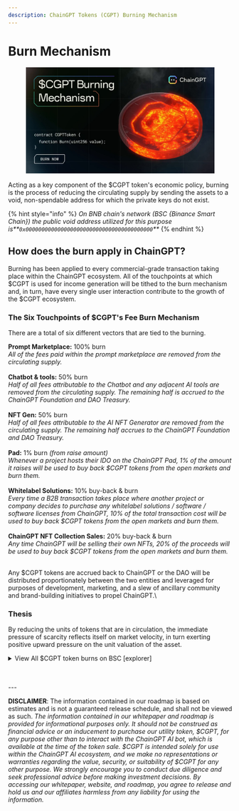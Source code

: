 ```yaml
---
description: ChainGPT Tokens (CGPT) Burning Mechanism
---
```


# Burn Mechanism

<figure><img src="../../.gitbook/assets/cgpt_tokenBurn_000.jpg" alt=""><figcaption></figcaption></figure>

Acting as a key component of the $CGPT token's economic policy, burning is the process of reducing the circulating supply by sending the assets to a void, non-spendable address for which the private keys do not exist.

{% hint style="info" %}
_On BNB chain's network (BSC {Binance Smart Chain}) the public void address utilized for this purpose is**`0x0000000000000000000000000000000000000000`**_
{% endhint %}

## How does the burn apply in ChainGPT?

Burning has been applied to every commercial-grade transaction taking place within the ChainGPT ecosystem. All of the touchpoints at which $CGPT is used for income generation will be tithed to the burn mechanism and, in turn, have every single user interaction contribute to the growth of the $CGPT ecosystem.&#x20;

### The Six Touchpoints of $CGPT's Fee Burn Mechanism

There are a total of six different vectors that are tied to the burning.&#x20;

**Prompt Marketplace:** 100% burn \
_All of the fees paid within the prompt marketplace are removed from the circulating supply._\
\
**Chatbot & tools:** 50% burn \
_Half of all fees attributable to the Chatbot and any adjacent AI tools are removed from the circulating supply. The remaining half is accrued to the ChainGPT Foundation and DAO Treasury._\
\
**NFT Gen:** 50% burn \
_Half of all fees attributable to the AI NFT Generator are removed from the circulating supply. The remaining half accrues to the ChainGPT Foundation and DAO Treasury._\
\
**Pad:** 1% burn _(from raise amount)_  \
_Whenever a project hosts their IDO on the ChainGPT Pad, 1% of the amount it raises will be used to buy back $CGPT tokens from the open markets and burn them._\
\
**Whitelabel Solutions:** 10% buy-back & burn \
_Every time a B2B transaction takes place where another project or company decides to purchase any whitelabel solutions / software / software licenses from ChainGPT, 10% of the total transaction cost will be used to buy back $CGPT tokens from the open markets and burn them._ \
\
**ChainGPT NFT Collection Sales:** 20% buy-back & burn\
_Any time ChainGPT will be selling their own NFTs, 20% of the proceeds will be used to buy back $CGPT tokens from the open markets and burn them._

\
Any $CGPT tokens are accrued back to ChainGPT or the DAO will be distributed proportionately between the two entities and leveraged for purposes of development, marketing, and a slew of ancillary community and brand-building initiatives to propel ChainGPT.\


### Thesis

By reducing the units of tokens that are in circulation, the immediate pressure of scarcity reflects itself on market velocity, in turn exerting positive upward pressure on the unit valuation of the asset.

<details>

<summary>View All $CGPT token burns on BSC [explorer]</summary>

To view all previous $CGPT burn events on BSC's on-chain explorer, use the link provided below:&#x20;

[https://bscscan.com/token/0x9840652dc04fb9db2c43853633f0f62be6f00f98?a=0x0000000000000000000000000000000000000000](https://bscscan.com/token/0x9840652dc04fb9db2c43853633f0f62be6f00f98?a=0x0000000000000000000000000000000000000000)

</details>

\
\
\---

**DISCLAIMER**: The information contained in our roadmap is based on estimates and is not a guaranteed release schedule, and shall not be viewed as such.  _The information contained in our whitepaper and roadmap is provided for informational purposes only. It should not be construed as financial advice or an inducement to purchase our utility token, $CGPT, for any purpose other than to interact with the ChainGPT AI bot, which is available at the time of the token sale. $CGPT is intended solely for use within the ChainGPT AI ecosystem, and we make no representations or warranties regarding the value, security, or suitability of $CGPT for any other purpose. We strongly encourage you to conduct due diligence and seek professional advice before making investment decisions. By accessing our whitepaper, website, and roadmap, you agree to release and hold us and our affiliates harmless from any liability for using the information._&#x20;
